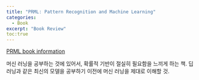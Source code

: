```yaml
---
title: "PRML: Pattern Recognition and Machine Learning"
categories:
  - Book
excerpt: "Book Review"
toc:true
---
```


[PRML book information](//www.microsoft.com/en-us/research/people/cmbishop/#prml-bookr)

머신 러닝을 공부하는 것에 있어서, 확률적 기반이 절실히 필요함을 느끼게 하는 책.
딥러닝과 같은 최신의 모델을 공부하기 이전에 머신 러닝을 제대로 이해할 것.
